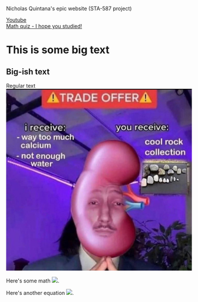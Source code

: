 Nicholas Quintana's epic website (STA-587 project)
<p>
<a href="http://youtube.com"> Youtube </a>
<br>
<a href="quiz1pdf.pdf"> Math quiz - I hope you studied!
  </a>
<p>
<h1> 
This is some big text
  </h1>
  <h2>
Big-ish text
  </h2>
 Regular text
<img src="IMG_1122.jpeg" />
<p>
Here's some math <img src="https://render.githubusercontent.com/render/math?math=\sum_{i=1}^{\infty}\frac{1}{n^2}=\frac{\pi^2}{6}">. 
        <p>
Here's another equation <img src="https://render.githubusercontent.com/render/math?math=\int_{0}^{\infty}\frac{1}{n}dx=\infty">.
